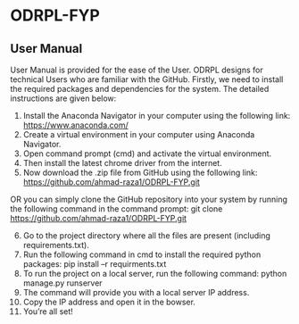 # ODRPL-FYP

## User Manual

User Manual is provided for the ease of the User. ODRPL designs for technical Users who are familiar with the GitHub. Firstly, we need to install the required packages and dependencies for the system. The detailed instructions are given below:

1.	Install the Anaconda Navigator in your computer using the following link:
https://www.anaconda.com/
2.	Create a virtual environment in your computer using Anaconda Navigator.
3.	Open command prompt (cmd) and activate the virtual environment.
4.	Then install the latest chrome driver from the internet.
5.	Now download the .zip file from GitHub using the following link:
https://github.com/ahmad-raza1/ODRPL-FYP.git

OR you can simply clone the GitHub repository into your system by running the following command in the command prompt:
git clone https://github.com/ahmad-raza1/ODRPL-FYP.git

6.	Go to the project directory where all the files are present (including requirements.txt).
7.	Run the following command in cmd to install the required python packages:
pip install –r requirments.txt
8.	To run the project on a local server, run the following command:
python manage.py runserver
9.	The command will provide you with a local server IP address.
10.	Copy the IP address and open it in the bowser.
11.	You’re all set!
